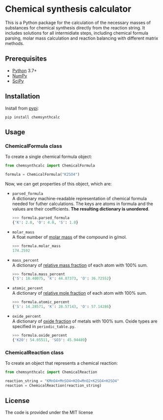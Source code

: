 # Chemical synthesis calculator
This is a Python package for the calculation of the necessary masses of substances for chemical synthesis directly from the reaction string. It includes solutions for all intermidiate steps, including chemical formula parsing, molar mass calculation and reaction balancing with different matrix methods.

## Prerequisites
* [Python](https://www.python.org/downloads/) 3.7+
* [NumPy](https://numpy.org/)
* [SciPy](https://scipy.org/)

## Installation
Install from [pypi](https://pypi.org/):

`pip install chemsynthcalc`

## Usage
### ChemicalFormula class
To create a single chemical formula object: 
```Python
from chemsynthcalc import ChemicalFormula

formula = ChemicalFormula("K2SO4")
```
Now, we can get properties of this object, which are:

* `parsed_formula`  
  A dictionary machine-readable representation of chemical formula needed for futher calculations. The keys are atoms in formula and the values are their coefficients. **The resulting dictionary is unordered**.
  ```Python
  >>> formula.parsed_formula
  {'K': 2.0, 'O': 4.0, 'S': 1.0}
  ```
* `molar_mass`  
  A float number of [molar mass](https://en.wikipedia.org/wiki/Molar_mass) of the compound in g/mol.
  ```Python
  >>> formula.molar_mass
  174.2592
  ```
* `mass_percent`  
  A dictionary of [relative mass fraction](https://en.wikipedia.org/wiki/Mass_fraction_(chemistry)) of each atom with 100% sum.
  ```Python
  >>> formula.mass_percent
  {'S': 18.40075, 'K': 44.87373, 'O': 36.72552}
  ```
* `atomic_percent`  
  A dictionary of [relative mole fraction](https://en.wikipedia.org/wiki/Mole_fraction) of each atom with 100% sum.
  ```Python
  >>> formula.atomic_percent
  {'S': 14.28571, 'K': 28.57143, 'O': 57.14286}
  ```
* `oxide_percent`  
  A dictionary of [oxide fraction](https://d32ogoqmya1dw8.cloudfront.net/files/introgeo/studio/examples/minex02.pdf) of metals with 100% sum. Oxide types are specified in `periodic_table.py`.
  ```Python
  >>> formula.oxide_percent
  {'K2O': 54.05511, 'SO3': 45.94489}
  ```
### ChemicalReaction class
To create an object that represents a chemical reaction:
```Python
from chemsynthcalc import ChemicalReaction

reaction_string = "KMnO4+MnSO4+H2O=MnO2+K2SO4+H2SO4"
reaction = ChemicalReaction(reaction_string)
```
## License
The code is provided under the MIT license